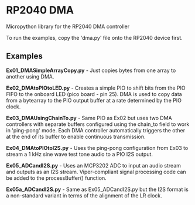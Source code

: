 # RP2040 DMA
 Micropython library for the RP2040 DMA controller

To run the examples, copy the 'dma.py' file onto the RP2040 device first.

## Examples

**Ex01_DMASimpleArrayCopy.py** - Just copies bytes from one array to another using DMA.

**Ex02_DMAtoPIOtoLED.py** - Creates a simple PIO to shift bits from the PIO FIFO to the onboard LED (pico board - pin 25). DMA is used to copy data from a bytearray to the PIO output buffer at a rate determined by the PIO clock.

**Ex03_DMAUsingChainTo.py** - Same PIO as Ex02 but uses two DMA controllers with separate buffers configured using the chain_to field to work in 'ping-pong' mode. Each DMA controller automatically triggers the other at the end of its buffer to enable continuous transmission.

**Ex04_DMAtoPIOtoI2S.py** - Uses the ping-pong configuration from Ex03 to stream a 1 kHz sine wave test tone audio to a PIO I2S output.

**Ex05_ADCandI2S.py** - Uses an MCP3202 ADC to input an audio stream and outputs as an I2S stream. Viper-compliant signal processing code can be added to the processBuffer() function.

**Ex05a_ADCandI2S.py** - Same as Ex05_ADCandI2S.py but the I2S format is a non-standard variant in terms of the alignment of the LR clock.
